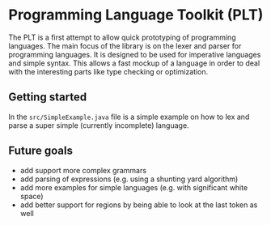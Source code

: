 # Programming Language Toolkit (PLT)
The PLT is a first attempt to allow quick prototyping of programming languages.
The main focus of the library is on the lexer and parser for programming languages.
It is designed to be used for imperative languages and simple syntax.
This allows a fast mockup of a language in order to deal with the interesting parts like type checking or optimization.

## Getting started
In the `src/SimpleExample.java` file is a simple example on how to lex and parse a super simple (currently incomplete) language.

## Future goals
- add support more complex grammars
- add parsing of expressions (e.g. using a shunting yard algorithm)
- add more examples for simple languages (e.g. with significant white space)
- add better support for regions by being able to look at the last token as well